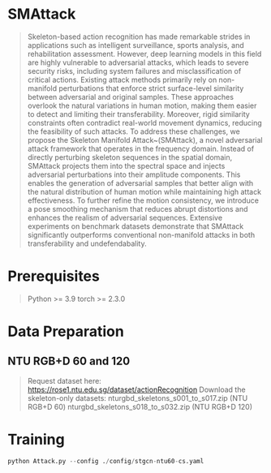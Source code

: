 # SMAttack
> Skeleton-based action recognition has made remarkable strides in applications such as intelligent surveillance, sports analysis, and rehabilitation assessment. 
However, deep learning models in this field are highly vulnerable to adversarial attacks, which leads to severe security risks, including system failures and misclassification of critical actions. 
Existing attack methods primarily rely on non-manifold perturbations that enforce strict surface-level similarity between adversarial and original samples. 
These approaches overlook the natural variations in human motion, making them easier to detect and limiting their transferability. 
Moreover, rigid similarity constraints often contradict real-world movement dynamics, reducing the feasibility of such attacks.
To address these challenges, we propose the Skeleton Manifold Attack~(SMAttack), a novel adversarial attack framework that operates in the frequency domain. 
Instead of directly perturbing skeleton sequences in the spatial domain, SMAttack projects them into the spectral space and injects adversarial perturbations into their amplitude components. 
This enables the generation of adversarial samples that better align with the natural distribution of human motion while maintaining high attack effectiveness. 
To further refine the motion consistency, we introduce a pose smoothing mechanism that reduces abrupt distortions and enhances the realism of adversarial sequences.
Extensive experiments on benchmark datasets demonstrate that SMAttack significantly outperforms conventional non-manifold attacks in both transferability and undefendabality. 

# Prerequisites
> Python >= 3.9
  torch >= 2.3.0

# Data Preparation
## NTU RGB+D 60 and 120
> Request dataset here: https://rose1.ntu.edu.sg/dataset/actionRecognition
Download the skeleton-only datasets:
nturgbd_skeletons_s001_to_s017.zip (NTU RGB+D 60)
nturgbd_skeletons_s018_to_s032.zip (NTU RGB+D 120)

# Training
```python
python Attack.py --config ./config/stgcn-ntu60-cs.yaml
```


